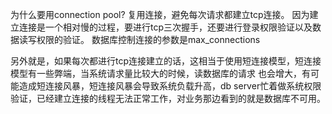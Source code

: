 为什么要用connection pool?
复用连接，避免每次请求都建立tcp连接。
因为建立连接是一个相对慢的过程，要进行tcp三次握手，还要进行登录权限验证以及数据读写权限的验证。
数据库控制连接的参数是max_connections

另外就是，如果每次都进行tcp连接建立的话，这相当于使用短连接模型，短连接模型有一些弊端，当系统请求量比较大的时候，读数据库的请求 也会增大，有可能造成短连接风暴，短连接风暴会导致系统负载升高，db server忙着做系统权限验证，已经建立连接的线程无法正常工作，对业务那边看到的就是数据库不可用。


